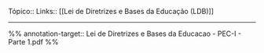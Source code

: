 Tópico::
Links:: [[Lei de Diretrizes e Bases da Educação (LDB)]]

---
%%
annotation-target:: Lei de Diretrizes e Bases da Educacao - PEC-I - Parte 1.pdf
%%